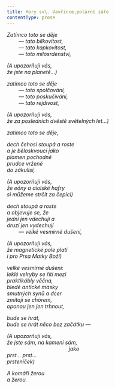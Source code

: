```yaml
---
title: Hory sv\. Vavřince,polární záře
contentType: prose
---
```


_Zatímco toto se děje  
        — tato bílkovitost,  
        — tato kapkovitost,  
        — toto milosrdenství,_

_(A upozorňuji vás,  
že jste na planetě…)_

_zatímco toto se děje  
        — toto spolčování,  
        — toto poskučívání,  
        — tato rejdivost,_

_(A upozorňuji vás,  
že za posledních dvěstě světelných let…)_

_zatímco toto se děje,_

_dech čehosi stoupá a roste  
a je běloskvoucí jako  
plamen pochodně  
prudce vržené  
do zákulisí,_

_(A upozorňuji vás,  
že eóny a aiolské hafry  
si můžeme strčit za čepici)_

_dech stoupá a roste  
a objevuje se, že  
jedni jen vdechují a  
druzí jen vydechují  
        — velké vesmírné dušení,_

_(A upozorňuji vás,  
že magnetické pole platí  
i pro Prsa Matky Boží)_

_velké vesmírné dušení:  
leklé velryby se řítí mezi  
praktikábly věčna,  
bledé antické masky  
smutných synů a dcer  
zmítají se chórem,  
oponou jen jen trhnout,_

_bude se hrát,  
bude se hrát něco bez začátku —_

_(A upozorňuji vás,  
že jste sám, na kameni sám,  
                                          jako  
prst… prst…  
prsteníček)_

_A komáři žerou  
a žerou._
